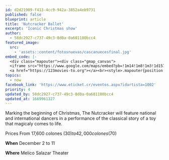```yaml
---
id: d2d21909-f413-4cc9-942a-3852a4eb9731
published: false
blueprint: article
title: 'Nutcracker Ballet'
excerpt: 'Iconic Christmas show'
author:
  - 58dc2927-c737-49c3-8d0a-0a681180bcc4
featured_image:
  src:
    - 'assets::content/fotosnuevas/cascanuecesfinal.jpg'
embed_code: |-
  <div class="mapouter"><div class="gmap_canvas">
  <iframe src="https://www.google.com/maps/embed?pb=!1m14!1m8!1m3!1d15720.021008107196!2d-84.0794185!3d9.9335199!3m2!1i1024!2i768!4f13.1!3m3!1m2!1s0x0%3A0xca3a05c80940c76f!2sTeatro%20Popular%20Melico%20Salazar!5e0!3m2!1ses!2scr!4v1668446006841!5m2!1ses!2scr" width="1400" height="300" style="border:0;" allowfullscreen="" loading="lazy" referrerpolicy="no-referrer-when-downgrade"></iframe>
  <a href="https://123movies-to.org"></a><br><style>.mapouter{position:relative;text-align:right;height:500px;width:1200px;}</style><style>.gmap_canvas {overflow:hidden;background:none!important;height:500px;width:1200px;}</style></div></div>
topics:
  - now
facebook_link: 'https://www.eticket.cr/eventos.aspx?idartista=1002'
priority: 4
updated_by: 58dc2927-c737-49c3-8d0a-0a681180bcc4
updated_at: 1669961327
---
```

Marking the beginning of Christmas, The Nutcracker will feature national and international dancers in a performance of the classical story of a toy that magicaly comes to life.

Prices From 17,600 colones ($30) to 42,000 colones ($70)


**When** December 2 to 11


**Where** Melico Salazar Theater